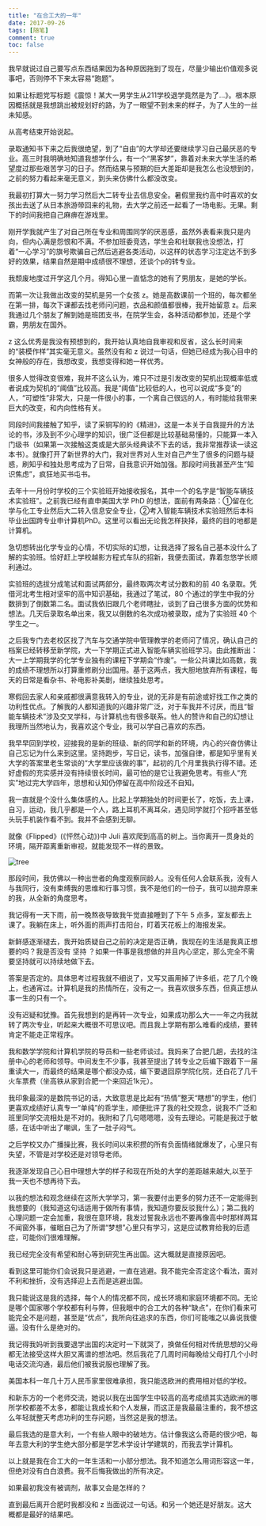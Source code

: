 ```yaml
---
title: "在合工大的一年"
date: 2017-09-26
tags: [随笔]
comment: true
toc: false
---
```


我早就说过自己要写点东西结果因为各种原因拖到了现在，尽量少输出价值观多说事吧，否则停不下来太容易“跑题”。

如果让标题党写标题《震惊！某大一男学生从211学校退学竟然是为了...》。根本原因概括就是我想跳出被规划好的路，为了一眼望不到未来的样子，为了人生的一丝未知感。

从高考结束开始说起。

录取通知书下来之后我很绝望，到了“自由”的大学却还要继续学习自己最厌恶的专业。高三时我明确地知道我想学什么，有一个“黑客梦”，靠着对未来大学生活的希望度过那些艰苦学习的日子。然而结果与预期的巨大差距却是我怎么也没想到的，之前的努力看起来毫无意义，到头来仿佛什么都没改变。

我最初打算大一努力学习然后大二转专业去信息安全。暑假里我约高中时喜欢的女孩出去送了从日本旅游带回来的礼物，去大学之前还一起看了一场电影。无果。剩下的时间我把自己麻痹在游戏里。

刚开学我就产生了对自己所在专业和周围同学的厌恶感，虽然外表看来我只是内向，但内心满是怨恨和不满。不参加班委竞选，学生会和社联我也没想法，打着“一心学习”的旗号欺骗自己然后逃避各类活动，以这样的状态学习注定达不到多好的效果，结果自然是期中成绩很不理想，还谈个p的转专业。

我颓废地度过开学这几个月。得知心里一直惦念的她有了男朋友，是她的学长。

而第一次让我做出改变的契机是另一个女孩 z。她是高数课前一个班的，每次都坐在第一排，每次下课都去找老师问问题，衣品和颜值都很棒，我开始留意 z。后来我通过几个朋友了解到她是班团支书，在院学生会，各种活动都参加，还是个学霸，男朋友在国外。

z 这么优秀是我没有预想到的，我开始认真地自我审视和反省，这么长时间来的“装模作样”其实毫无意义。虽然没有和 z 说过一句话，但她已经成为我心目中的女神般的存在，我想改变，我想变得和她一样优秀。

很多人觉得改变很难，我并不这么认为，难只不过是引发改变的契机出现概率低或者说成为契机的“阈值”比较高。我是“阈值”比较低的人，也可以说成“多变”的人，“可塑性”非常大，只是一件很小的事，一个离自己很远的人，有时能给我带来巨大的改变，和内向性格有关。

同段时间我接触了知乎，读了采铜写的的《精进》，这是一本关于自我提升的方法论的书，涉及到不少心理学的知识，很广泛但都是比较基础易懂的，只能算一本入门级书（如果第一次接触这类或是大部头经典读不下去的话，我非常推荐读一读这本书）。就像打开了新世界的大门，我对世界对人生对自己产生了很多的问题与疑惑，刷知乎和独处思考成为了日常，自我意识开始加强。那段时间我甚至产生“知识焦虑”，疯狂地买书屯书。

去年十一月份时学校的三个实验班开始接收报名，其中一个的名字是“智能车辆技术实验班”。之前我已经有直申美国大学 PhD 的想法，面前有两条路：①留在化学与化工专业然后大二转入信息安全专业，②考入智能车辆技术实验班然后本科毕业出国跨专业申计算机PhD。这里可以看出无论我怎样抉择，最终的目的地都是计算机。

急切想转出化学专业的心情，不切实际的幻想，让我选择了报名自己基本没什么了解的实验班。恰好赶上学校越影方程式车队的招新，我便去面试，靠着忽悠学长顺利通过。

实验班的选拔分成笔试和面试两部分，最终取两次考试分数和的前 40 名录取。凭借河北考生相对坚牢的高中知识基础，我通过了笔试，80 个通过的学生中我的分数排到了倒数第二名。面试我依旧跟几个老师瞎扯，谈到了自己很多方面的优势和想法。几天后录取名单出来，我又以倒数的名次成功被录取，成为了实验班 40 个学生之一。

之后我专门去老校区找了汽车与交通学院中管理教学的老师问了情况，确认自己的档案已经转移至新学院，大一下学期正式进入智能车辆实验班学习。由此推断出：大一上学期我学的化学专业独有的课程下学期会“作废”。一些公共课比如高数，我的成绩不理想所以打算重修刷分出国用。基于这两点，我大胆地放弃所有课程，每天的日常是看杂书、补电影补美剧，继续独处思考。

寒假回去家人和亲戚都很满意我转入的专业，说的无非是有前途或好找工作之类的功利性优点。了解我的人都知道我的兴趣非常广泛，对于车我并不讨厌，而且“智能车辆技术”涉及交叉学科，与计算机也有很多联系。他人的赞许和自己的幻想让我理所当然地认为，我喜欢这个专业，我可以学自己喜欢的东西。

我早早回到学校，迎接我的是新的班级、新的同学和新的环境，内心的兴奋仿佛让自己忘记为什么来到这里。坚持跑步，写日记，读书，加强自律，都是知乎里有关大学的答案里老生常谈的“大学里应该做的事”，起初的几个月里我执行得不错。还好虚假的充实感并没有持续很长时间，最可怕的是它让我避免思考。有些人“充实”地过完大学四年，思想和认知仍停留在高中阶段还不自知。

我一直就是个没什么集体感的人。比起上学期独处的时间更长了，吃饭，去上课，自习，运动，我几乎都是一个人，路上耳机不离耳朵，遇见同学就打个招呼甚至低头玩手机装作看不到。我并不会感到无聊。

就像《Flipped》(《怦然心动》)中 Juli 喜欢爬到高高的树上。当你离开一贯身处的环境，隔开距离重新审视，就能发现不一样的景致。

![tree](/images/posts/first-year-in-hfut-tree.jpg)

那段时间，我仿佛以一种出世者的角度观察同龄人。没有任何人会联系我，没有人与我同行，没有束缚我的思维和行事习惯，我不是他们的一份子，我可以抛弃原来的我，从全新的角度思考。

我记得有一天下雨，前一晚熬夜导致我午觉直接睡到了下午 5 点多，室友都去上课了。我躺在床上，听外面的雨声打击阳台，盯着天花板上的海报发呆。

新鲜感逐渐褪去，我开始质疑自己之前的决定是否正确，我现在的生活是我真正想要的吗？我是否没有 坚持 ？如果一件事是我想做的并且内心坚定，那么完全不需要坚持就可以持续地做下去。

答案是否定的。具体思考过程我就不细说了，又写又画用掉了许多纸，花了几个晚上，也通宵过。计算机是我的热情所在，没有之一。我喜欢很多东西，但真正想从事一生的只有一个。

没有迟疑和犹豫。首先我想到的是再转一次专业，如果成功那么大一一年之内我就转了两次专业，听起来大概很不可思议吧。而且我上学期有那么难看的成绩，要转肯定不能走正常程序。

我和数学学院和计算机学院的导员和一些老师谈过。我妈来了合肥几趟，去找的注册中心的老师和领导。中间发生不少事，我甚至提出了转专业之后编下跟着下一届重读大一，而最终的结果是哪个都没办成，编下要退回原学院化院，还白花了几千火车票费（坐高铁从家到合肥一个来回近1k元）。

我印象最深的是数院书记的话，大致意思是比起有“热情”整天“瞎想”的学生，他们更喜欢成绩好认真专一“单纯”的乖学生，顺便批评了我的社交观念，说我不广泛和班里同学交流相处是不对的。我附和了几句嗯嗯嗯，没有去理论。可能是我过于敏感，在话中听出了嘲讽，生了一肚子闷气。

之后学校又办广播操比赛，我长时间以来积攒的所有负面情绪就爆发了，心里只有失望，不管是对学校还是对领导老师。

我逐渐发现自己心目中理想大学的样子和现在所处的大学的差距越来越大,以至于我一天也不想再待下去。

以我的想法和观念继续在这所大学学习，第一我要付出更多的努力还不一定能得到我想要的（我知道这句话适用于做所有事情，我知道你要反驳我什么）；第二我的心理问题一定会加重，我很在意环境，我发过誓我永远也不要再像高中时那样两耳不闻窗外事，催眠自己为了所谓“梦想”心里只有学习，这是应试教育给我的后遗症，可能你们很难理解。

我已经完全没有希望和耐心等到研究生再出国。这大概就是直接原因吧。

看到这里可能你们会说我只是逃避，一直在逃避。我不能完全否定这个看法，面对不利和挫折，没有选择迎上去而是逃避出国。

我只能说这是我的选择，每个人的情况都不同，成长环境和家庭环境都不同。无论是哪个国家哪个学校都有利与弊，但我眼中的合工大的各种“缺点”，在你们看来可能完全不是问题，甚至是“优点”，我所向往追求的东西，你们可能嗤之以鼻说我傻逼。没有什么是绝对的。

我记得我妈听到我要退学出国的决定时一下就哭了，换做任何相对传统思想的父母都无法接受这样大胆又离谱的想法吧。然后我花了几周时间每晚给父母打几个小时电话交流沟通，最后他们被我说服也理解了我。

美国本科一年几十万人民币家里很难承担，我只能选欧洲的费用相对低的学校。

和新东方的一个老师交流，她说以我在出国学生中较高的高考成绩其实选欧洲的哪所学校都差不太多，都能让我成长和个人发展，而这正是我最最注重的，我不想这么年轻就整天考虑功利的生存问题，当然这是我的想法。

最后我选的是意大利，一个有些人眼中的破地方。估计像我这么奇葩的很少吧，每年去意大利的学生绝大部分都是学艺术学设计学建筑的，而我去学计算机。

以上就是我在合工大的一年生活和一小部分想法。我不知道怎么用词形容这一年，但绝对没有白白浪费。我不后悔我做出的所有决定。

如果最初我没有被调剂，故事又会是怎样的？

直到最后离开合肥时我都没和 z 当面说过一句话。和另一个她还是好朋友。这大概都是最好的结果吧。
